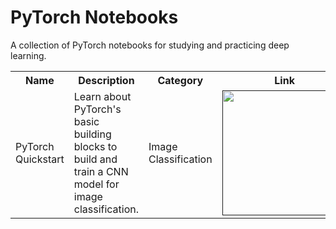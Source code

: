 # PyTorch Notebooks
A collection of PyTorch notebooks for studying and practicing deep learning.

<table class="tg">
  <tr>
    <th class="tg-yw4l"><b>Name</b></th>
    <th class="tg-yw4l"><b>Description</b></th>
    <th class="tg-yw4l"><b>Category</b></th>
    <th class="tg-yw4l"><b>Link </b></th>
    <th class="tg-yw4l"><b>Blog </b></th>
  </tr>
  <tr>
    <td class="tg-yw4l">PyTorch Quickstart</td>
    <td class="tg-yw4l">Learn about PyTorch's basic building blocks to build and train a CNN model for image classification.</td>
    <td class="tg-yw4l">Image Classification</td>
    <td class="tg-yw4l"><a href="">
  <img src="https://colab.research.google.com/assets/colab-badge.svg" width = '200px' >
</a></td>
 <td class="tg-yw4l"><a href="https://medium.com/dair-ai/pytorch-1-2-quickstart-with-google-colab-6690a30c38d">read</a></td>
  </tr>

</table>
